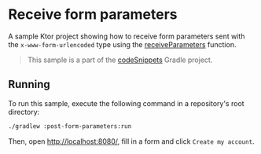 # Receive form parameters

A sample Ktor project showing how to receive form parameters sent with the `x-www-form-urlencoded` type using the [receiveParameters](https://ktor.io/docs/requests.html#form_parameters) function.

> This sample is a part of the [codeSnippets](../../README.md) Gradle project.

## Running

To run this sample, execute the following command in a repository's root directory:

```bash
./gradlew :post-form-parameters:run
```

Then, open [http://localhost:8080/](http://localhost:8080/), fill in a form and click `Create my account`.

